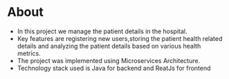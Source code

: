 # About

* In this project we manage the patient details in the hospital.
* Key features are registering new users,storing the patient health related details and analyzing the patient details based on various health metrics.
* The project was implemented using Microservices Architecture.
* Technology stack used is Java for backend and ReatJs for frontend
